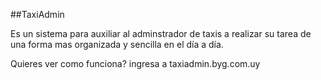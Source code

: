 ##TaxiAdmin

Es un sistema para auxiliar al adminstrador de taxis a realizar su tarea de una forma mas organizada y sencilla en el día a día.

Quieres ver como funciona? ingresa a taxiadmin.byg.com.uy